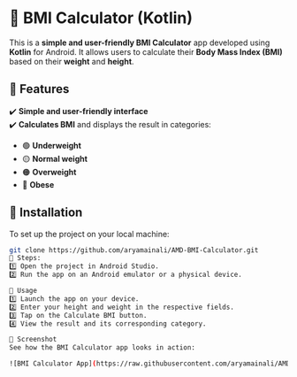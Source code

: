 # 📱 BMI Calculator (Kotlin)

This is a **simple and user-friendly BMI Calculator** app developed using **Kotlin** for Android. It allows users to calculate their **Body Mass Index (BMI)** based on their **weight** and **height**.

## 🚀 Features
✔️ **Simple and user-friendly interface**  
✔️ **Calculates BMI** and displays the result in categories:  
- 🟢 **Underweight**
- 🟡 **Normal weight**
- 🟠 **Overweight**
- 🔴 **Obese**

## 🔧 Installation
To set up the project on your local machine:

```bash
git clone https://github.com/aryamainali/AMD-BMI-Calculator.git
📌 Steps:
1️⃣ Open the project in Android Studio.
2️⃣ Run the app on an Android emulator or a physical device.

🎯 Usage
1️⃣ Launch the app on your device.
2️⃣ Enter your height and weight in the respective fields.
3️⃣ Tap on the Calculate BMI button.
4️⃣ View the result and its corresponding category.

📸 Screenshot
See how the BMI Calculator app looks in action:

![BMI Calculator App](https://raw.githubusercontent.com/aryamainali/AMD-BMI-Calculator/main/images/bmi.png)
